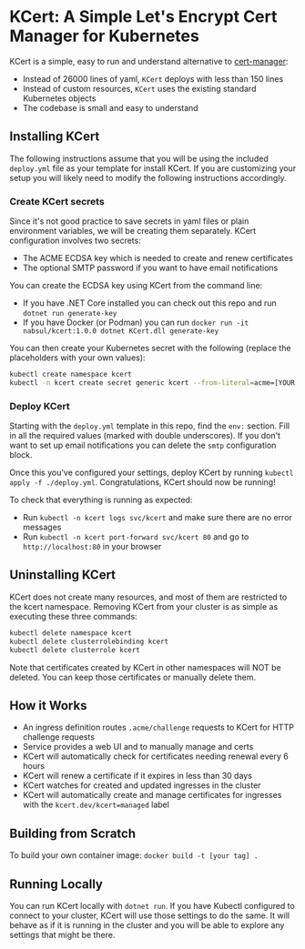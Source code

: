 # KCert: A Simple Let's Encrypt Cert Manager for Kubernetes

KCert is a simple, easy to run and understand alternative to [cert-manager](https://github.com/jetstack/cert-manager):

- Instead of 26000 lines of yaml, `KCert` deploys with less than 150 lines
- Instead of custom resources, `KCert` uses the existing standard Kubernetes objects
- The codebase is small and easy to understand

## Installing KCert

The following instructions assume that you will be using the included `deploy.yml` file as your template for install KCert.
If you are customizing your setup you will likely need to modify the following instructions accordingly.

### Create KCert secrets

Since it's not good practice to save secrets in yaml files or plain environment variables,
we will be creating them separately. KCert configuration involves two secrets:

- The ACME ECDSA key which is needed to create and renew certificates
- The optional SMTP password if you want to have email notifications

You can create the ECDSA key using KCert from the command line:

- If you have .NET Core installed you can check out this repo and run `dotnet run generate-key`
- If you have Docker (or Podman) you can run `docker run -it nabsul/kcert:1.0.0 dotnet KCert.dll generate-key`

You can then create your Kubernetes secret with the following (replace the placeholders with your own values):

```sh
kubectl create namespace kcert
kubectl -n kcert create secret generic kcert --from-literal=acme=[YOUR ACME KEY] --from-literal=smtp=[YOUR SMTP PASSWORD]
```

### Deploy KCert

Starting with the `deploy.yml` template in this repo, find the `env:` section.
Fill in all the required values (marked with double underscores).
If you don't want to set up email notifications you can delete the `smtp` configuration block.

Once this you've configured your settings, deploy KCert by running `kubectl apply -f ./deploy.yml`.
Congratulations, KCert should now be running!

To check that everything is running as expected:

- Run `kubectl -n kcert logs svc/kcert` and make sure there are no error messages
- Run `kubectl -n kcert port-forward svc/kcert 80` and go to `http://localhost:80` in your browser

## Uninstalling KCert

KCert does not create many resources,
and most of them are restricted to the kcert namespace.
Removing KCert from your cluster is as simple as executing these three commands:

```sh
kubectl delete namespace kcert
kubectl delete clusterrolebinding kcert
kubectl delete clusterrole kcert
```

Note that certificates created by KCert in other namespaces will NOT be deleted.
You can keep those certificates or manually delete them.

## How it Works

- An ingress definition routes `.acme/challenge` requests to KCert for HTTP challenge requests
- Service provides a web UI and to manually manage and certs
- KCert will automatically check for certificates needing renewal every 6 hours
- KCert will renew a certificate if it expires in less than 30 days
- KCert watches for created and updated ingresses in the cluster
- KCert will automatically create and manage certificates for ingresses with the `kcert.dev/kcert=managed` label

## Building from Scratch

To build your own container image: `docker build -t [your tag] .`

## Running Locally

You can run KCert locally with `dotnet run`.
If you have Kubectl configured to connect to your cluster,
KCert will use those settings to do the same.
It will behave as if it is running in the cluster and you will be able to explore any settings that might be there.
